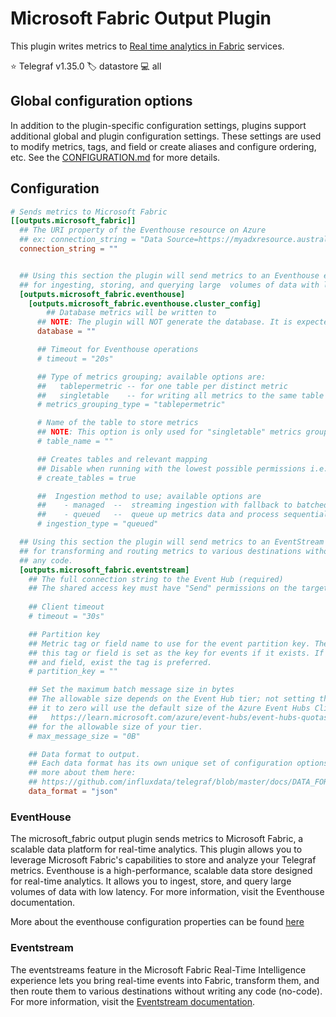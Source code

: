 # Microsoft Fabric Output Plugin

This plugin writes metrics to [Real time analytics in Fabric][fabric] services.

⭐ Telegraf v1.35.0
🏷️ datastore
💻 all

[fabric]: https://learn.microsoft.com/en-us/fabric/real-time-analytics/overview

## Global configuration options <!-- @/docs/includes/plugin_config.md -->

In addition to the plugin-specific configuration settings, plugins support
additional global and plugin configuration settings. These settings are used to
modify metrics, tags, and field or create aliases and configure ordering, etc.
See the [CONFIGURATION.md][CONFIGURATION.md] for more details.

[CONFIGURATION.md]: ../../../docs/CONFIGURATION.md#plugins

## Configuration

```toml
# Sends metrics to Microsoft Fabric
[[outputs.microsoft_fabric]]
  ## The URI property of the Eventhouse resource on Azure
  ## ex: connection_string = "Data Source=https://myadxresource.australiasoutheast.kusto.windows.net"
  connection_string = ""


  ## Using this section the plugin will send metrics to an Eventhouse endpoint
  ## for ingesting, storing, and querying large  volumes of data with low latency.
  [outputs.microsoft_fabric.eventhouse]
    [outputs.microsoft_fabric.eventhouse.cluster_config]
        ## Database metrics will be written to  
      ## NOTE: The plugin will NOT generate the database. It is expected the database already exists.  
      database = ""

      ## Timeout for Eventhouse operations
      # timeout = "20s"

      ## Type of metrics grouping; available options are:
      ##   tablepermetric -- for one table per distinct metric
      ##   singletable    -- for writing all metrics to the same table
      # metrics_grouping_type = "tablepermetric"

      # Name of the table to store metrics
      ## NOTE: This option is only used for "singletable" metrics grouping
      # table_name = ""

      ## Creates tables and relevant mapping
      ## Disable when running with the lowest possible permissions i.e. table ingestor role.
      # create_tables = true

      ##  Ingestion method to use; available options are
      ##    - managed  --  streaming ingestion with fallback to batched ingestion or the "queued" method below
      ##    - queued   --  queue up metrics data and process sequentially
      # ingestion_type = "queued"

  ## Using this section the plugin will send metrics to an EventStream endpoint  
  ## for transforming and routing metrics to various destinations without writing  
  ## any code.  
  [outputs.microsoft_fabric.eventstream] 
    ## The full connection string to the Event Hub (required)
    ## The shared access key must have "Send" permissions on the target Event Hub.
    
    ## Client timeout
    # timeout = "30s"

    ## Partition key
    ## Metric tag or field name to use for the event partition key. The value of
    ## this tag or field is set as the key for events if it exists. If both, tag
    ## and field, exist the tag is preferred.
    # partition_key = ""

    ## Set the maximum batch message size in bytes  
    ## The allowable size depends on the Event Hub tier; not setting this option or setting  
    ## it to zero will use the default size of the Azure Event Hubs Client library. See  
    ##   https://learn.microsoft.com/azure/event-hubs/event-hubs-quotas#basic-vs-standard-vs-premium-vs-dedicated-tiers  
    ## for the allowable size of your tier.  
    # max_message_size = "0B"  

    ## Data format to output.
    ## Each data format has its own unique set of configuration options, read
    ## more about them here:
    ## https://github.com/influxdata/telegraf/blob/master/docs/DATA_FORMATS_OUTPUT.md
    data_format = "json"
```

### EventHouse

The microsoft_fabric output plugin sends metrics to Microsoft Fabric, a scalable data platform for real-time analytics.
This plugin allows you to leverage Microsoft Fabric's capabilities to store and analyze your Telegraf metrics.
Eventhouse is a high-performance, scalable data store designed for real-time analytics.
It allows you to ingest, store, and query large volumes of data with low latency. For more information, visit the Eventhouse documentation.

More about the eventhouse configuration properties
can be found [here](./EVENTHOUSE_CONFIGS.md)

### Eventstream

The eventstreams feature in the Microsoft Fabric Real-Time Intelligence
experience lets you bring real-time events into Fabric, transform them,
and then route them to various destinations without writing any code (no-code).
For more information, visit the [Eventstream documentation][eventstream_docs].  

[eventstream_docs]: https://learn.microsoft.com/fabric/real-time-intelligence/event-streams/overview?tabs=enhancedcapabilities  
